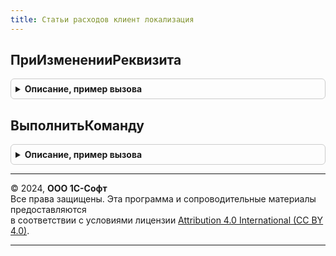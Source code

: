 ```yaml
---
title: Статьи расходов клиент локализация
---
```



## ПриИзмененииРеквизита
<details style="margin: 1em 0; padding: 0.5em; border: 1px solid #ccc; border-radius: 6px;">

<summary style="font-weight: bold; cursor: pointer;">Описание, пример вызова</summary>

```bsl

Процедура ПриИзмененииРеквизита(ИмяЭлемента, Форма) Экспорт
```

Пример вызова
```bsl
СтатьиРасходовКлиентЛокализация.ПриИзмененииРеквизита(ИмяЭлемента, Форма) 
```
</details>

## ВыполнитьКоманду
<details style="margin: 1em 0; padding: 0.5em; border: 1px solid #ccc; border-radius: 6px;">

<summary style="font-weight: bold; cursor: pointer;">Описание, пример вызова</summary>

```bsl

Процедура ВыполнитьКоманду(ИмяКоманды, Форма) Экспорт
```

Пример вызова
```bsl
СтатьиРасходовКлиентЛокализация.ВыполнитьКоманду(ИмяКоманды, Форма) 
```
</details>

---

© 2024, **ООО 1С-Софт**  
Все права защищены. Эта программа и сопроводительные материалы предоставляются  
в соответствии с условиями лицензии [Attribution 4.0 International (CC BY 4.0)](https://creativecommons.org/licenses/by/4.0/legalcode).

---
